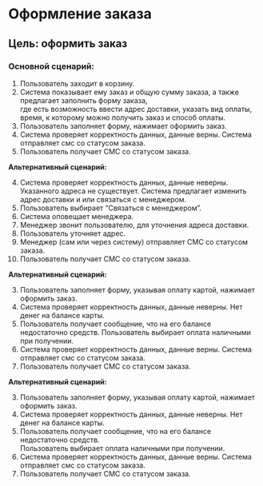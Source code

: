 # Оформление заказа

## Цель: оформить заказ

### Основной сценарий:

1. Пользователь заходит в корзину.
2. Система показывает ему заказ и общую сумму заказа, а также предлагает заполнить форму заказа,<br>
где есть возможность ввести адрес доставки, указать вид оплаты, время, к которому можно получить заказ и способ оплаты.
3. Пользователь заполняет форму, нажимает оформить заказ.
4. Система проверяет корректность данных, данные верны. Система отправляет смс со статусом заказа.
5. Пользователь получает СМС со статусом заказа.

**Альтернативный сценарий:**

4. Система проверяет корректность данных, данные неверны. Указанного адреса не существует. Система предлагает изменить адрес доставки и или связаться с менеджером. 
5. Пользователь выбирает “Связаться с менеджером”.
6. Система оповещает менеджера.
7. Менеджер звонит пользователю, для уточнения адреса доставки.
8. Пользователь уточняет адрес.
9. Менеджер (сам или через систему) отправляет СМС со статусом заказа.
10. Пользователь получает СМС со статусом заказа.

**Альтернативный сценарий:**

3. Пользователь заполняет форму, указывая оплату картой, нажимает оформить заказ.
4. Система проверяет корректность данных, данные неверны. Нет денег на балансе карты.
5. Пользователь получает сообщение, что на его балансе недостаточно средств. Пользователь выбирает оплата наличными при получении.
6. Система проверяет корректность данных, данные верны. Система отправляет смс со статусом заказа.
7. Пользователь получает СМС со статусом заказа. 

**Альтернативный сценарий:**

3. Пользователь заполняет форму, указывая оплату картой, нажимает оформить заказ.
4. Система проверяет корректность данных, данные неверны. Нет денег на балансе карты.
5. Пользователь получает сообщение, что на его балансе недостаточно средств.<br>
Пользователь выбирает оплата наличными при получении.
6. Система проверяет корректность данных, данные верны. Система отправляет смс со статусом заказа.
7. Пользователь получает СМС со статусом заказа. 
